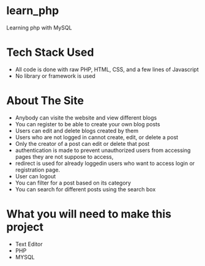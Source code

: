 # learn_php

Learning php with MySQL

# Tech Stack Used

- All code is done with raw PHP, HTML, CSS, and a few lines of Javascript
- No library or framework is used

# About The Site

- Anybody can visite the website and view different blogs
- You can register to be able to create your own blog posts
- Users can edit and delete blogs created by them
- Users who are not logged in cannot create, edit, or delete a post
- Only the creator of a post can edit or delete that post
- authentication is made to prevent unauthorized users from accessing pages they are not suppose to access,
- redirect is used for already loggedin users who want to access login or registration page.
- User can logout
- You can filter for a post based on its category
- You can search for different posts using the search box

# What you will need to make this project

- Text Editor
- PHP 
- MYSQL
